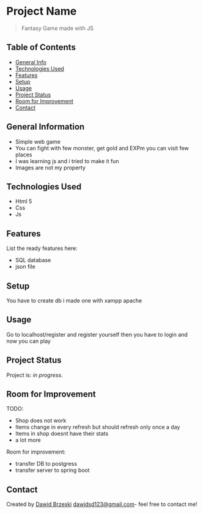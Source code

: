 # Project Name
> Fantasy Game made with JS
## Table of Contents
* [General Info](#general-information)
* [Technologies Used](#technologies-used)
* [Features](#features)
* [Setup](#setup)
* [Usage](#usage)
* [Project Status](#project-status)
* [Room for Improvement](#room-for-improvement)
* [Contact](#contact)

## General Information
- Simple web game
- You can fight with few monster, get gold and EXPm you can visit few places
- I was learning js and i tried to make it fun
- Images are not my property

## Technologies Used
- Html 5
- Css
- Js

## Features
List the ready features here:
- SQL database
- json file

## Setup
You have to create db i made one with xampp apache

## Usage
Go to localhost/register and register yourself then you have to login and now you can play

## Project Status
Project is: _in progress_.

## Room for Improvement
TODO:
- Shop does not work
- Items change in every refresh but should refresh only once a day
- Items in shop doesnt have their stats 
- a lot more

Room for improvement:
- transfer DB to postgress
- transfer server to spring boot

## Contact
Created by [Dawid Brzeski](https://github.com/Leiser619) [dawidsd123@gmail.com](https://gmail.com)- feel free to contact me!
